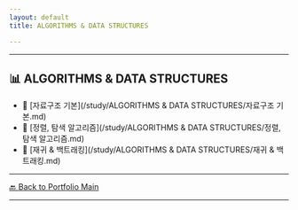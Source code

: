 ```yaml
---
layout: default
title: ALGORITHMS & DATA STRUCTURES

---
```



---

## 📊 ALGORITHMS & DATA STRUCTURES

- 🔗 [자료구조 기본](/study/ALGORITHMS & DATA STRUCTURES/자료구조 기본.md)
- 🔗 [정렬, 탐색 알고리즘](/study/ALGORITHMS & DATA STRUCTURES/정렬, 탐색 알고리즘.md)
- 🔗 [재귀 & 백트래킹](/study/ALGORITHMS & DATA STRUCTURES/재귀 & 백트래킹.md)

---
[🔙 Back to Portfolio Main](../index.md)

---

